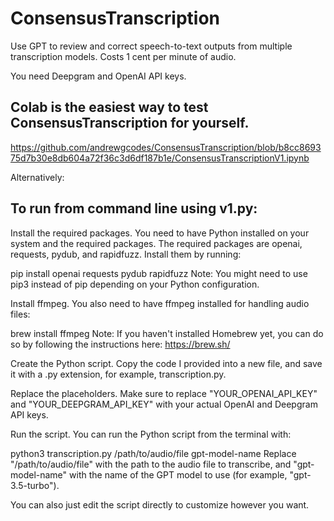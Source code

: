 # ConsensusTranscription
Use GPT to review and correct speech-to-text outputs from multiple transcription models. Costs 1 cent per minute of audio.

You need Deepgram and OpenAI API keys.

## Colab is the easiest way to test ConsensusTranscription for yourself.
https://github.com/andrewgcodes/ConsensusTranscription/blob/b8cc869375d7b30e8db604a72f36c3d6df187b1e/ConsensusTranscriptionV1.ipynb

Alternatively:
## To run from command line using v1.py:

Install the required packages. You need to have Python installed on your system and the required packages. The required packages are openai, requests, pydub, and rapidfuzz. Install them by running:

pip install openai requests pydub rapidfuzz
Note: You might need to use pip3 instead of pip depending on your Python configuration.

Install ffmpeg. You also need to have ffmpeg installed for handling audio files:


brew install ffmpeg
Note: If you haven't installed Homebrew yet, you can do so by following the instructions here: https://brew.sh/

Create the Python script. Copy the code I provided into a new file, and save it with a .py extension, for example, transcription.py.

Replace the placeholders. Make sure to replace "YOUR_OPENAI_API_KEY" and "YOUR_DEEPGRAM_API_KEY" with your actual OpenAI and Deepgram API keys.

Run the script. You can run the Python script from the terminal with:

python3 transcription.py /path/to/audio/file gpt-model-name
Replace "/path/to/audio/file" with the path to the audio file to transcribe, and "gpt-model-name" with the name of the GPT model to use (for example, "gpt-3.5-turbo").

You can also just edit the script directly to customize however you want.
